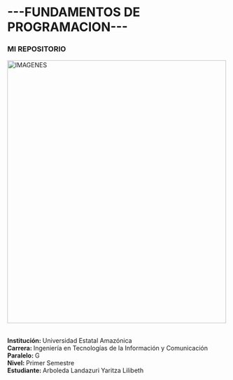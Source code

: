 <h1> ---FUNDAMENTOS DE PROGRAMACION--- </h1>

<h3>MI REPOSITORIO</h3>

<img src="Mi foto.jpg" alt="IMAGENES" style="width:500px;height:600px;"> <br><br>

<p>
    <strong>Institución: </strong>Universidad Estatal Amazónica <br>
    <strong>Carrera: </strong>Ingeniería en Tecnologías de la Información y Comunicación <br>
    <strong>Paralelo: </strong> G <br> 
    <strong>Nivel: </strong>Primer Semestre <br>
    <strong>Estudiante: </strong>Arboleda Landazuri Yaritza Lilibeth <br> 
</p>
